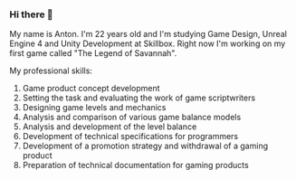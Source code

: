 ### Hi there 👋

My name is Anton. I'm 22 years old and I'm studying Game Design, Unreal Engine 4 and Unity Development at Skillbox.
Right now I'm working on my first game called "The Legend of Savannah".

My professional skills:

1. Game product concept development
2. Setting the task and evaluating the work of game scriptwriters
3. Designing game levels and mechanics
4. Analysis and comparison of various game balance models
5. Analysis and development of the level balance
6. Development of technical specifications for programmers
7. Development of a promotion strategy and withdrawal of a gaming product
8. Preparation of technical documentation for gaming products
